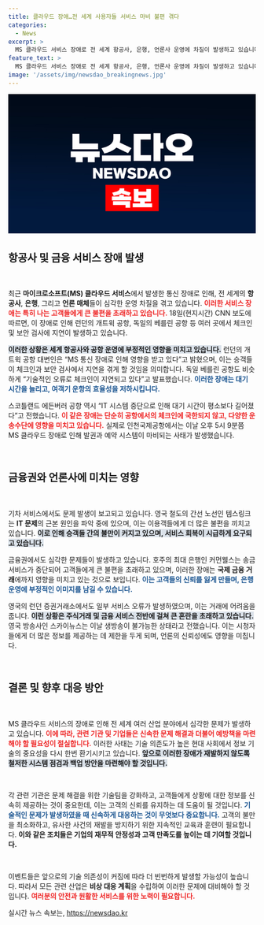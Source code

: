 ```yaml
---
title: 클라우드 장애…전 세계 사용자들 서비스 마비 불편 겪다
categories:
  - News
excerpt: >
  MS 클라우드 서비스 장애로 전 세계 항공사, 은행, 언론사 운영에 차질이 발생하고 있습니다. 런던 개트윅 공항은 체크인 지연, 호주 커먼웰스 은행은 송금 서비스 중단, 영국 스카이뉴스는 생방송 장애 등 각지에서 심각한 영향을 받고 있습니다. 지금바로 자세한 내용을 확인하세요!
feature_text: >
  MS 클라우드 서비스 장애로 전 세계 항공사, 은행, 언론사 운영에 차질이 발생하고 있습니다. 런던 개트윅 공항은 체크인 지연, 호주 커먼웰스 은행은 송금 서비스 중단, 영국 스카이뉴스는 생방송 장애 등 각지에서 심각한 영향을 받고 있습니다. 지금바로 자세한 내용을 확인하세요!
image: '/assets/img/newsdao_breakingnews.jpg'
---
```


<p><img src="/assets/img/newsdao_breakingnews.jpg" alt="ontimetimes 속보" /></p>

<h2 data-ke-size="size26">항공사 및 금융 서비스 장애 발생</h2>

<p data-ke-size="size16">&nbsp;</p> 

<p>최근 <b>마이크로소프트(MS) 클라우드 서비스</b>에서 발생한 통신 장애로 인해, 전 세계의 <b>항공사</b>, <b>은행</b>, 그리고 <b>언론 매체</b>들이 심각한 운영 차질을 겪고 있습니다. <b><span style="color: #ee2323;">이러한 서비스 장애는 특히 나는 고객들에게 큰 불편을 초래하고 있습니다.</span></b> 18일(현지시간) CNN 보도에 따르면, 이 장애로 인해 런던의 개트윅 공항, 독일의 베를린 공항 등 여러 곳에서 체크인 및 보안 검사에 지연이 발생하고 있습니다. </p>

<p><b><span style="background-color: #21538527;">이러한 상황은 세계 항공사와 공항 운영에 부정적인 영향을 미치고 있습니다.</span></b> 런던의 개트윅 공항 대변인은 “MS 통신 장애로 인해 영향을 받고 있다”고 밝혔으며, 이는 승객들이 체크인과 보안 검사에서 지연을 겪게 할 것임을 의미합니다. 독일 베를린 공항도 비슷하게 “기술적인 오류로 체크인이 지연되고 있다”고 발표했습니다. <b><span style="color: #1a5490;">이러한 장애는 대기 시간을 늘리고, 여객기 운항의 효율성을 저하시킵니다.</span></b></p>

<p>스코틀랜드 에든버러 공항 역시 “IT 시스템 중단으로 인해 대기 시간이 평소보다 길어졌다”고 전했습니다. <b><span style="color: #ee2323;">이 같은 장애는 단순히 공항에서의 체크인에 국한되지 않고, 다양한 운송수단에 영향을 미치고 있습니다.</span></b> 실제로 인천국제공항에서는 이날 오후 5시 9분쯤 MS 클라우드 장애로 인해 발권과 예약 시스템이 마비되는 사태가 발생했습니다.</p>

<p data-ke-size="size16">&nbsp;</p>

<h2 data-ke-size="size26">금융권와 언론사에 미치는 영향</h2>

<p data-ke-size="size16">&nbsp;</p>

<p>기차 서비스에서도 문제 발생이 보고되고 있습니다. 영국 철도의 간선 노선인 템스링크는 <b>IT 문제</b>의 근본 원인을 파악 중에 있으며, 이는 이용객들에게 더 많은 불편을 끼치고 있습니다. <b><span style="background-color: #21538527;">이로 인해 승객들 간의 불만이 커지고 있으며, 서비스 회복이 시급하게 요구되고 있습니다.</span></b> </p>

<p>금융권에서도 심각한 문제들이 발생하고 있습니다. 호주의 최대 은행인 커먼웰스는 송금 서비스가 중단되어 고객들에게 큰 불편을 초래하고 있으며, 이러한 장애는 <b>국제 금융 거래</b>에까지 영향을 미치고 있는 것으로 보입니다. <b><span style="color: #1a5490;">이는 고객들의 신뢰를 잃게 만들며, 은행 운영에 부정적인 이미지를 남길 수 있습니다.</span></b></p>

<p>영국의 런던 증권거래소에서도 일부 서비스 오류가 발생하였으며, 이는 거래에 어려움을 줍니다. <b><span style="background-color: #21538527;">이런 상황은 주식거래 및 금융 서비스 전반에 걸쳐 큰 혼란을 초래하고 있습니다.</span></b> 영국 방송사인 스카이뉴스는 이날 생방송이 불가능한 상태라고 전했습니다. 이는 시청자들에게 더 많은 정보를 제공하는 데 제한을 두게 되며, 언론의 신뢰성에도 영향을 미칩니다.</p>

<p data-ke-size="size16">&nbsp;</p>

<h2 data-ke-size="size26">결론 및 향후 대응 방안</h2>

<p data-ke-size="size16">&nbsp;</p>

<p>MS 클라우드 서비스의 장애로 인해 전 세계 여러 산업 분야에서 심각한 문제가 발생하고 있습니다. <b><span style="color: #ee2323;">이에 따라, 관련 기관 및 기업들은 신속한 문제 해결과 더불어 예방책을 마련해야 할 필요성이 절실합니다.</span></b> 이러한 사태는 기술 의존도가 높은 현대 사회에서 정보 기술의 중요성을 다시 한번 환기시키고 있습니다. <b><span style="background-color: #21538527;">앞으로 이러한 장애가 재발하지 않도록 철저한 시스템 점검과 백업 방안을 마련해야 할 것입니다.</span></b></p>

<p data-ke-size="size16">&nbsp;</p>

<p>각 관련 기관은 문제 해결을 위한 기술팀을 강화하고, 고객들에게 상황에 대한 정보를 신속히 제공하는 것이 중요한데, 이는 고객의 신뢰를 유지하는 데 도움이 될 것입니다. <b><span style="color: #1a5490;">기술적인 문제가 발생하였을 때 신속하게 대응하는 것이 무엇보다 중요합니다.</span></b> 고객의 불만을 최소화하고, 유사한 사건의 재발을 방지하기 위한 지속적인 교육과 훈련이 필요합니다. <b>이와 같은 조치들은 기업의 재무적 안정성과 고객 만족도를 높이는 데 기여할 것입니다.</b></p>

<p data-ke-size="size16">&nbsp;</p> 

<p>이벤트들은 앞으로의 기술 의존성이 커짐에 따라 더 빈번하게 발생할 가능성이 높습니다. 따라서 모든 관련 산업은 <b>비상 대응 계획</b>을 수립하여 이러한 문제에 대비해야 할 것입니다. <b><span style="color: #ee2323;">여러분의 안전과 원활한 서비스를 위한 노력이 필요합니다.</span></b></p>
실시간 뉴스 속보는, <a href="https://newsdao.kr" rel="dofollow">https://newsdao.kr</a>


